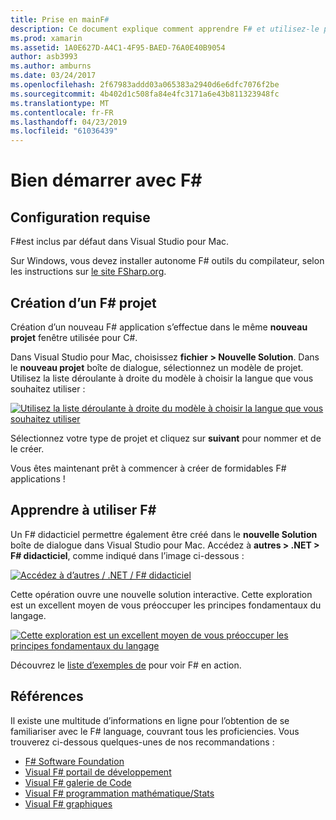 ```yaml
---
title: Prise en mainF#
description: Ce document explique comment apprendre F# et utilisez-le pour créer des applications Xamarin avec Visual Studio 2019 et Visual Studio pour Mac.
ms.prod: xamarin
ms.assetid: 1A0E627D-A4C1-4F95-BAED-76A0E40B9054
author: asb3993
ms.author: amburns
ms.date: 03/24/2017
ms.openlocfilehash: 2f67983addd03a065383a2940d6e6dfc7076f2be
ms.sourcegitcommit: 4b402d1c508fa84e4fc3171a6e43b811323948fc
ms.translationtype: MT
ms.contentlocale: fr-FR
ms.lasthandoff: 04/23/2019
ms.locfileid: "61036439"
---
```

# <a name="getting-started-with-f35"></a>Bien démarrer avec F&#35;

## <a name="requirements"></a>Configuration requise

F#est inclus par défaut dans Visual Studio pour Mac.

Sur Windows, vous devez installer autonome F# outils du compilateur, selon les instructions sur [le site FSharp.org](http://fsharp.org/use/windows/).

## <a name="creating-an-f35-project"></a>Création d’un F&#35; projet

Création d’un nouveau F# application s’effectue dans le même **nouveau projet** fenêtre utilisée pour C#.

Dans Visual Studio pour Mac, choisissez **fichier > Nouvelle Solution**. Dans le **nouveau projet** boîte de dialogue, sélectionnez un modèle de projet. Utilisez la liste déroulante à droite du modèle à choisir la langue que vous souhaitez utiliser :

 [![](overview-images/choosefsharp.png "Utilisez la liste déroulante à droite du modèle à choisir la langue que vous souhaitez utiliser")](overview-images/choosefsharp.png#lightbox)

Sélectionnez votre type de projet et cliquez sur **suivant** pour nommer et de le créer.


Vous êtes maintenant prêt à commencer à créer de formidables F# applications !

## <a name="learning-to-use-f35"></a>Apprendre à utiliser F&#35;

Un F# didacticiel permettre également être créé dans le **nouvelle Solution** boîte de dialogue dans Visual Studio pour Mac. Accédez à **autres > .NET > F# didacticiel**, comme indiqué dans l’image ci-dessous :

 [![](overview-images/fsharptutorial.png "Accédez à d’autres / .NET / F# didacticiel")](overview-images/fsharptutorial.png#lightbox)

Cette opération ouvre une nouvelle solution interactive. Cette exploration est un excellent moyen de vous préoccuper les principes fondamentaux du langage.

 [![](overview-images/newtutorial-sml.png "Cette exploration est un excellent moyen de vous préoccuper les principes fondamentaux du langage")](overview-images/newtutorial.png#lightbox)

Découvrez le [liste d’exemples de](~/cross-platform/platform/fsharp/samples.md) pour voir F# en action.

## <a name="references"></a>Références

Il existe une multitude d’informations en ligne pour l’obtention de se familiariser avec le F# language, couvrant tous les proficiencies. Vous trouverez ci-dessous quelques-unes de nos recommandations :

-  [F# Software Foundation](http://fsharp.org)
-  [Visual F# portail de développement](http://go.microsoft.com/fwlink/?LinkID=234174)
-  [Visual F# galerie de Code](http://go.microsoft.com/fwlink/?LinkID=124614)
-  [Visual F# programmation mathématique/Stats](http://go.microsoft.com/fwlink/?LinkId=235173)
-  [Visual F# graphiques](http://go.microsoft.com/fwlink/?LinkId=235176)

